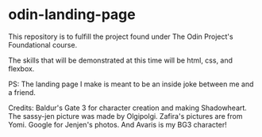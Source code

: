 # odin-landing-page
This repository is to fulfill the project found under The Odin Project's Foundational course.

The skills that will be demonstrated at this time will be html, css, and flexbox.

PS: The landing page I make is meant to be an inside joke between me and a friend.

Credits:
Baldur's Gate 3 for character creation and making Shadowheart.
The sassy-jen picture was made by Olgipolgi.
Zafira's pictures are from Yomi.
Google for Jenjen's photos.
And Avaris is my BG3 character!